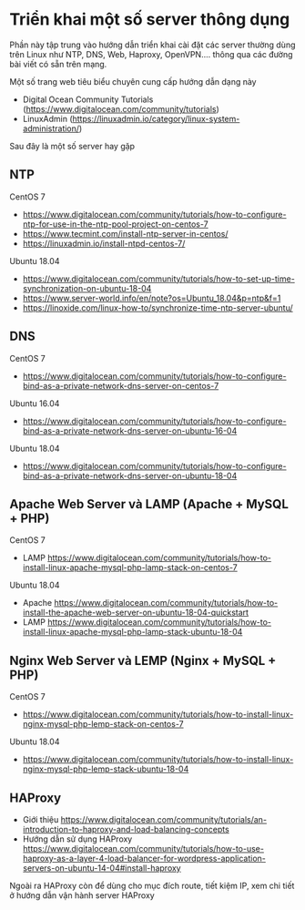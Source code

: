 # Triển khai một số server thông dụng

Phần này tập trung vào hướng dẫn triển khai cài đặt các server thường dùng trên Linux như NTP, DNS, Web, Haproxy, OpenVPN.... thông qua các đường bài viết có sẵn trên mạng.

Một số trang web tiêu biểu chuyên cung cấp hướng dẫn dạng này
 - Digital Ocean Community Tutorials (https://www.digitalocean.com/community/tutorials)
 - LinuxAdmin (https://linuxadmin.io/category/linux-system-administration/)

Sau đây là một số server hay gặp

## NTP

CentOS 7
 - https://www.digitalocean.com/community/tutorials/how-to-configure-ntp-for-use-in-the-ntp-pool-project-on-centos-7
 - https://www.tecmint.com/install-ntp-server-in-centos/
 - https://linuxadmin.io/install-ntpd-centos-7/
 
Ubuntu 18.04
 - https://www.digitalocean.com/community/tutorials/how-to-set-up-time-synchronization-on-ubuntu-18-04
 - https://www.server-world.info/en/note?os=Ubuntu_18.04&p=ntp&f=1
 - https://linoxide.com/linux-how-to/synchronize-time-ntp-server-ubuntu/

## DNS

CentOS 7
 - https://www.digitalocean.com/community/tutorials/how-to-configure-bind-as-a-private-network-dns-server-on-centos-7
 
Ubuntu 16.04
 - https://www.digitalocean.com/community/tutorials/how-to-configure-bind-as-a-private-network-dns-server-on-ubuntu-16-04

Ubuntu 18.04
 - https://www.digitalocean.com/community/tutorials/how-to-configure-bind-as-a-private-network-dns-server-on-ubuntu-18-04
 
## Apache Web Server và LAMP (Apache + MySQL + PHP)

CentOS 7
 - LAMP https://www.digitalocean.com/community/tutorials/how-to-install-linux-apache-mysql-php-lamp-stack-on-centos-7

Ubuntu 18.04
 - Apache https://www.digitalocean.com/community/tutorials/how-to-install-the-apache-web-server-on-ubuntu-18-04-quickstart
 - LAMP https://www.digitalocean.com/community/tutorials/how-to-install-linux-apache-mysql-php-lamp-stack-ubuntu-18-04
 
## Nginx Web Server và LEMP (Nginx + MySQL + PHP)
 
CentOS 7
 - https://www.digitalocean.com/community/tutorials/how-to-install-linux-nginx-mysql-php-lemp-stack-on-centos-7
  
Ubuntu 18.04
 - https://www.digitalocean.com/community/tutorials/how-to-install-linux-nginx-mysql-php-lemp-stack-ubuntu-18-04

## HAProxy

 - Giới thiệu https://www.digitalocean.com/community/tutorials/an-introduction-to-haproxy-and-load-balancing-concepts
 - Hướng dẫn sử dụng HAProxy https://www.digitalocean.com/community/tutorials/how-to-use-haproxy-as-a-layer-4-load-balancer-for-wordpress-application-servers-on-ubuntu-14-04#install-haproxy

Ngoài ra HAProxy còn để dùng cho mục đích route, tiết kiệm IP, xem chi tiết ở hướng dẫn vận hành server HAProxy
